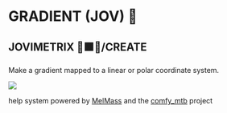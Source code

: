 
# GRADIENT (JOV) 🍧
## JOVIMETRIX 🔺🟩🔵/CREATE
<p>Make a gradient mapped to a linear or polar coordinate system.</p>

![](https://raw.githubusercontent.com/Amorano/Jovimetrix-examples/master/node/GRADIENT/GRADIENT.gif)

help system powered by [MelMass](https://github.com/melMass) and the [comfy_mtb](https://github.com/melMass/comfy_mtb) project
